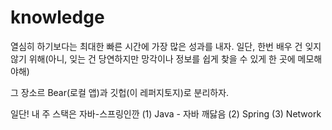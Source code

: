 # knowledge

열심히 하기보다는 최대한 빠른 시간에 가장 많은 성과를 내자. 
일단, 한번 배우 건 잊지 않기 위해(아니, 잊는 건 당연하지만 망각이나 정보를 쉽게 찾을 수 있게 한 곳에 메모해야해)

그 장소르 Bear(로컬 앱)과 깃헙(이 레퍼지토지)로 분리하자.

일단! 내 주 스택은 자바-스프링인깐 
(1) Java - 자바 깨닳음
(2) Spring
(3) Network

